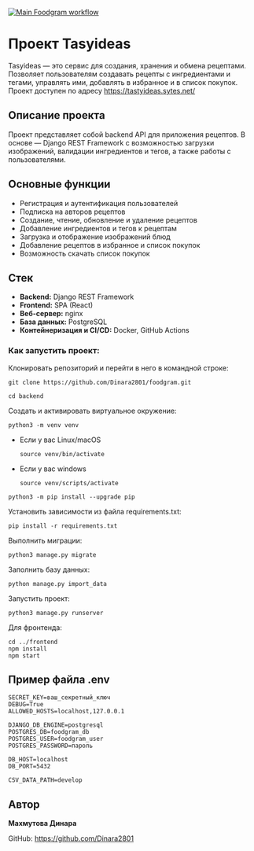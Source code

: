 [![Main Foodgram workflow](https://github.com/Dinara2801/Tasyideas/actions/workflows/main.yml/badge.svg)](https://github.com/Dinara2801/Tasyideas/actions/workflows/main.yml)

# Проект Tasyideas

Tasyideas — это сервис для создания, хранения и обмена рецептами. Позволяет пользователям создавать рецепты с ингредиентами и тегами, управлять ими, добавлять в избранное и в список покупок. Проект доступен по адресу https://tastyideas.sytes.net/

## Описание проекта

Проект представляет собой backend API для приложения рецептов. В основе — Django REST Framework с возможностью загрузки изображений, валидации ингредиентов и тегов, а также работы с пользователями.


## Основные функции
- Регистрация и аутентификация пользователей
- Подписка на авторов рецептов
- Создание, чтение, обновление и удаление рецептов
- Добавление ингредиентов и тегов к рецептам
- Загрузка и отображение изображений блюд
- Добавление рецептов в избранное и список покупок
- Возможность скачать список покупок

## Стек
- **Backend:** Django REST Framework
- **Frontend:** SPA (React)
- **Веб-сервер:** nginx
- **База данных:** PostgreSQL
- **Контейнеризация и CI/CD:** Docker, GitHub Actions

### Как запустить проект:

Клонировать репозиторий и перейти в него в командной строке:

```
git clone https://github.com/Dinara2801/foodgram.git
```

```
cd backend
```

Cоздать и активировать виртуальное окружение:

```
python3 -m venv venv
```

* Если у вас Linux/macOS

    ```
    source venv/bin/activate
    ```

* Если у вас windows

    ```
    source venv/scripts/activate
    ```

```
python3 -m pip install --upgrade pip
```

Установить зависимости из файла requirements.txt:

```
pip install -r requirements.txt
```

Выполнить миграции:

```
python3 manage.py migrate
```

Заполнить базу данных: 
 
``` 
python manage.py import_data 
``` 

Запустить проект:

```
python3 manage.py runserver
```

Для фронтенда:

```
cd ../frontend
npm install
npm start
```

## Пример файла .env

```
SECRET_KEY=ваш_секретный_ключ
DEBUG=True
ALLOWED_HOSTS=localhost,127.0.0.1

DJANGO_DB_ENGINE=postgresql
POSTGRES_DB=foodgram_db
POSTGRES_USER=foodgram_user
POSTGRES_PASSWORD=пароль

DB_HOST=localhost
DB_PORT=5432

CSV_DATA_PATH=develop
```

## Автор

**Махмутова Динара**

GitHub: https://github.com/Dinara2801
